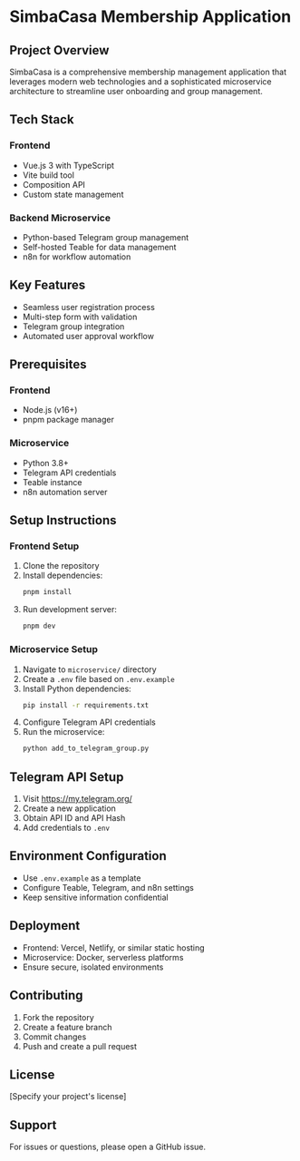 # SimbaCasa Membership Application

## Project Overview

SimbaCasa is a comprehensive membership management application that leverages modern web technologies and a sophisticated microservice architecture to streamline user onboarding and group management.

## Tech Stack

### Frontend
- Vue.js 3 with TypeScript
- Vite build tool
- Composition API
- Custom state management

### Backend Microservice
- Python-based Telegram group management
- Self-hosted Teable for data management
- n8n for workflow automation

## Key Features
- Seamless user registration process
- Multi-step form with validation
- Telegram group integration
- Automated user approval workflow

## Prerequisites

### Frontend
- Node.js (v16+)
- pnpm package manager

### Microservice
- Python 3.8+
- Telegram API credentials
- Teable instance
- n8n automation server

## Setup Instructions

### Frontend Setup
1. Clone the repository
2. Install dependencies:
   ```bash
   pnpm install
   ```
3. Run development server:
   ```bash
   pnpm dev
   ```

### Microservice Setup
1. Navigate to `microservice/` directory
2. Create a `.env` file based on `.env.example`
3. Install Python dependencies:
   ```bash
   pip install -r requirements.txt
   ```
4. Configure Telegram API credentials
5. Run the microservice:
   ```bash
   python add_to_telegram_group.py
   ```

## Telegram API Setup
1. Visit https://my.telegram.org/
2. Create a new application
3. Obtain API ID and API Hash
4. Add credentials to `.env`

## Environment Configuration
- Use `.env.example` as a template
- Configure Teable, Telegram, and n8n settings
- Keep sensitive information confidential

## Deployment
- Frontend: Vercel, Netlify, or similar static hosting
- Microservice: Docker, serverless platforms
- Ensure secure, isolated environments

## Contributing
1. Fork the repository
2. Create a feature branch
3. Commit changes
4. Push and create a pull request

## License
[Specify your project's license]

## Support
For issues or questions, please open a GitHub issue.
